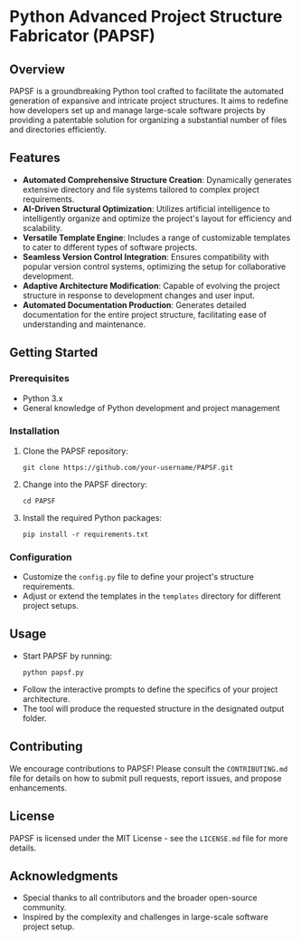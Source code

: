 # Python Advanced Project Structure Fabricator (PAPSF)

## Overview
PAPSF is a groundbreaking Python tool crafted to facilitate the automated generation of expansive and intricate project structures. It aims to redefine how developers set up and manage large-scale software projects by providing a patentable solution for organizing a substantial number of files and directories efficiently.

## Features
- **Automated Comprehensive Structure Creation**: Dynamically generates extensive directory and file systems tailored to complex project requirements.
- **AI-Driven Structural Optimization**: Utilizes artificial intelligence to intelligently organize and optimize the project's layout for efficiency and scalability.
- **Versatile Template Engine**: Includes a range of customizable templates to cater to different types of software projects.
- **Seamless Version Control Integration**: Ensures compatibility with popular version control systems, optimizing the setup for collaborative development.
- **Adaptive Architecture Modification**: Capable of evolving the project structure in response to development changes and user input.
- **Automated Documentation Production**: Generates detailed documentation for the entire project structure, facilitating ease of understanding and maintenance.

## Getting Started

### Prerequisites
- Python 3.x
- General knowledge of Python development and project management

### Installation
1. Clone the PAPSF repository:
   ```
   git clone https://github.com/your-username/PAPSF.git
   ```
2. Change into the PAPSF directory:
   ```
   cd PAPSF
   ```
3. Install the required Python packages:
   ```
   pip install -r requirements.txt
   ```

### Configuration
- Customize the `config.py` file to define your project's structure requirements.
- Adjust or extend the templates in the `templates` directory for different project setups.

## Usage
- Start PAPSF by running:
  ```
  python papsf.py
  ```
- Follow the interactive prompts to define the specifics of your project architecture.
- The tool will produce the requested structure in the designated output folder.

## Contributing
We encourage contributions to PAPSF! Please consult the `CONTRIBUTING.md` file for details on how to submit pull requests, report issues, and propose enhancements.

## License
PAPSF is licensed under the MIT License - see the `LICENSE.md` file for more details.

## Acknowledgments
- Special thanks to all contributors and the broader open-source community.
- Inspired by the complexity and challenges in large-scale software project setup.
